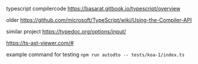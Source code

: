 typescript compilercode 
https://basarat.gitbook.io/typescript/overview

older
https://github.com/microsoft/TypeScript/wiki/Using-the-Compiler-API

similar project
https://typedoc.org/options/input/


https://ts-ast-viewer.com/#


example command for testing `npm run autodto -- tests/koa-1/index.ts`